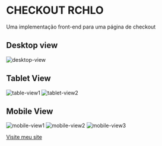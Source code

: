 # CHECKOUT RCHLO

<p> Uma implementação front-end para uma página de checkout </p>

## Desktop view

<img src="https://i.ibb.co/ggcw5py/desktop.png" alt="desktop-view">

## Tablet View

<img src="https://i.ibb.co/gZ6ddfN/tablet1.png" alt="table-view1">

<img src="https://i.ibb.co/5TdGZdc/tablet2.png" alt="tablet-view2">

## Mobile View

<img src="https://i.ibb.co/nmT7RV3/mobile1.png" alt="mobile-view1">

<img src="https://i.ibb.co/9vgB6QW/mobile2.png" alt="mobile-view2">

<img src="https://i.ibb.co/m080kr7/mobile3.png" alt="mobile-view3">

<a href="https://checkout-rchlo.netlify.app/" target="_blank">Visite meu site</a>
